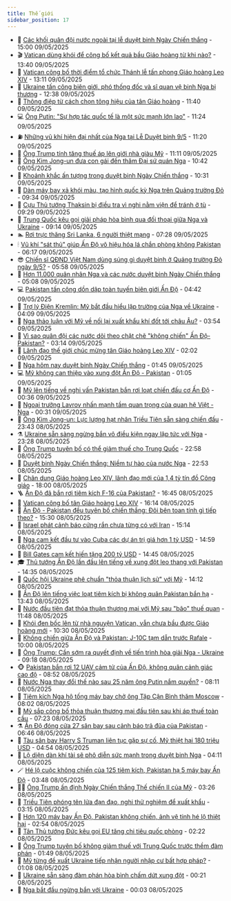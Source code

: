 ```yaml
---
title: Thế giới
sidebar_position: 17
---
```


<!-- dantri-the-gioi:START -->
- 🌋 [Các khối quân đội nước ngoài tại lễ duyệt binh Ngày Chiến thắng](https://dantri.com.vn/the-gioi/cac-khoi-quan-doi-nuoc-ngoai-tai-le-duyet-binh-ngay-chien-thang-20250509211353216.htm) - 15:00 09/05/2025
- 🎬 [Vatican dùng khói để công bố kết quả bầu Giáo hoàng từ khi nào?](https://dantri.com.vn/the-gioi/vatican-dung-khoi-de-cong-bo-ket-qua-bau-giao-hoang-tu-khi-nao-20250509195714192.htm) - 13:40 09/05/2025
- 🧰 [Vatican công bố thời điểm tổ chức Thánh lễ tấn phong Giáo hoàng Leo XIV](https://dantri.com.vn/the-gioi/vatican-cong-bo-thoi-diem-to-chuc-thanh-le-tan-phong-giao-hoang-leo-xiv-20250509195510880.htm) - 13:11 09/05/2025
- 🌋 [Ukraine tấn công biên giới, phó thống đốc và sĩ quan vệ binh Nga bị thương](https://dantri.com.vn/the-gioi/ukraine-tan-cong-bien-gioi-pho-thong-doc-va-si-quan-ve-binh-nga-bi-thuong-20250509193035716.htm) - 12:38 09/05/2025
- 🗽 [Thông điệp từ cách chọn tông hiệu của tân Giáo hoàng](https://dantri.com.vn/the-gioi/thong-diep-tu-cach-chon-tong-hieu-cua-tan-giao-hoang-20250509152900985.htm) - 11:40 09/05/2025
- 💻 [Ông Putin: &quot;Sự hợp tác quốc tế là một sức mạnh lớn lao&quot;](https://dantri.com.vn/the-gioi/ong-putin-su-hop-tac-quoc-te-la-mot-suc-manh-lon-lao-20250509172302841.htm) - 11:24 09/05/2025
- ⛽️ [Những vũ khí hiện đại nhất của Nga tại Lễ Duyệt binh 9/5](https://dantri.com.vn/the-gioi/nhung-vu-khi-hien-dai-nhat-cua-nga-tai-le-duyet-binh-95-20250509164442956.htm) - 11:20 09/05/2025
- 🤩 [Ông Trump tính tăng thuế áp lên giới nhà giàu Mỹ](https://dantri.com.vn/the-gioi/ong-trump-tinh-tang-thue-ap-len-gioi-nha-giau-my-20250509180639545.htm) - 11:11 09/05/2025
- 🧐 [Ông Kim Jong-un đưa con gái đến thăm Đại sứ quán Nga](https://dantri.com.vn/the-gioi/ong-kim-jong-un-dua-con-gai-den-tham-dai-su-quan-nga-20250509164822552.htm) - 10:42 09/05/2025
- 🎊 [Khoảnh khắc ấn tượng trong duyệt binh Ngày Chiến thắng](https://dantri.com.vn/the-gioi/khoanh-khac-an-tuong-trong-duyet-binh-ngay-chien-thang-20250509171545914.htm) - 10:31 09/05/2025
- 📝 [Dàn máy bay xả khói màu, tạo hình quốc kỳ Nga trên Quảng trường Đỏ](https://dantri.com.vn/the-gioi/dan-may-bay-xa-khoi-mau-tao-hinh-quoc-ky-nga-tren-quang-truong-do-20250509162614058.htm) - 09:34 09/05/2025
- 🤡 [Cựu Thủ tướng Thaksin bị điều tra vì nghi nằm viện để tránh ở tù](https://dantri.com.vn/the-gioi/cuu-thu-tuong-thaksin-bi-dieu-tra-vi-nghi-nam-vien-de-tranh-o-tu-20250509161516681.htm) - 09:29 09/05/2025
- 🥷 [Trung Quốc kêu gọi giải pháp hòa bình qua đối thoại giữa Nga và Ukraine](https://dantri.com.vn/the-gioi/trung-quoc-keu-goi-giai-phap-hoa-binh-qua-doi-thoai-giua-nga-va-ukraine-20250509154407147.htm) - 09:14 09/05/2025
- 🏊 [Rơi trực thăng Sri Lanka, 6 người thiệt mạng](https://dantri.com.vn/the-gioi/roi-truc-thang-sri-lanka-6-nguoi-thiet-mang-20250509142544102.htm) - 07:28 09/05/2025
- 🕯 [Vũ khí &quot;sát thủ&quot; giúp Ấn Độ vô hiệu hóa lá chắn phòng không Pakistan](https://dantri.com.vn/the-gioi/vu-khi-sat-thu-giup-an-do-vo-hieu-hoa-la-chan-phong-khong-pakistan-20250509113546431.htm) - 06:17 09/05/2025
- 😎 [Chiến sĩ QĐND Việt Nam dùng súng gì duyệt binh ở Quảng trường Đỏ ngày 9/5?](https://dantri.com.vn/the-gioi/chien-si-qdnd-viet-nam-dung-sung-gi-duyet-binh-o-quang-truong-do-ngay-95-20250509104337705.htm) - 05:58 09/05/2025
- 🌈 [Hơn 11.000 quân nhân Nga và các nước duyệt binh Ngày Chiến thắng](https://dantri.com.vn/the-gioi/hon-11000-quan-nhan-nga-va-cac-nuoc-duyet-binh-ngay-chien-thang-20250509091400187.htm) - 05:08 09/05/2025
- 💻 [Pakistan tấn công dồn dập toàn tuyến biên giới Ấn Độ](https://dantri.com.vn/the-gioi/pakistan-tan-cong-don-dap-toan-tuyen-bien-gioi-an-do-20250509114105874.htm) - 04:42 09/05/2025
- 🤖 [Trợ lý Điện Kremlin: Mỹ bắt đầu hiểu lập trường của Nga về Ukraine](https://dantri.com.vn/the-gioi/tro-ly-dien-kremlin-my-bat-dau-hieu-lap-truong-cua-nga-ve-ukraine-20250509104609950.htm) - 04:09 09/05/2025
- 🦏 [Nga thảo luận với Mỹ về nối lại xuất khẩu khí đốt tới châu Âu?](https://dantri.com.vn/the-gioi/nga-thao-luan-voi-my-ve-noi-lai-xuat-khau-khi-dot-toi-chau-au-20250509104202084.htm) - 03:54 09/05/2025
- 🌁 [Vì sao quân đội các nước dõi theo chặt chẽ &quot;không chiến&quot; Ấn Độ-Pakistan?](https://dantri.com.vn/the-gioi/vi-sao-quan-doi-cac-nuoc-doi-theo-chat-che-khong-chien-an-do-pakistan-20250509095319440.htm) - 03:14 09/05/2025
- 🐘 [Lãnh đạo thế giới chúc mừng tân Giáo hoàng Leo XIV](https://dantri.com.vn/the-gioi/lanh-dao-the-gioi-chuc-mung-tan-giao-hoang-leo-xiv-20250509085707240.htm) - 02:02 09/05/2025
- 🥷 [Nga hôm nay duyệt binh Ngày Chiến thắng](https://dantri.com.vn/the-gioi/nga-hom-nay-duyet-binh-ngay-chien-thang-20250509084054661.htm) - 01:45 09/05/2025
- 💻 [Mỹ không can thiệp vào xung đột Ấn Độ - Pakistan](https://dantri.com.vn/the-gioi/my-khong-can-thiep-vao-xung-dot-an-do-pakistan-20250509075046094.htm) - 01:05 09/05/2025
- 🎡 [Mỹ lên tiếng về nghi vấn Pakistan bắn rơi loạt chiến đấu cơ Ấn Độ](https://dantri.com.vn/the-gioi/my-len-tieng-ve-nghi-van-pakistan-ban-roi-loat-chien-dau-co-an-do-20250509073024522.htm) - 00:36 09/05/2025
- 🧰 [Ngoại trưởng Lavrov nhấn mạnh tầm quan trọng của quan hệ Việt - Nga](https://dantri.com.vn/the-gioi/ngoai-truong-lavrov-nhan-manh-tam-quan-trong-cua-quan-he-viet-nga-20250507175215271.htm) - 00:31 09/05/2025
- 🥸 [Ông Kim Jong-un: Lực lượng hạt nhân Triều Tiên sẵn sàng chiến đấu](https://dantri.com.vn/the-gioi/ong-kim-jong-un-luc-luong-hat-nhan-trieu-tien-san-sang-chien-dau-20250509062903022.htm) - 23:43 08/05/2025
- ⚗️ [Ukraine sẵn sàng ngừng bắn vô điều kiện ngay lập tức với Nga](https://dantri.com.vn/the-gioi/ukraine-san-sang-ngung-ban-vo-dieu-kien-ngay-lap-tuc-voi-nga-20250509061626513.htm) - 23:28 08/05/2025
- 🌮 [Ông Trump tuyên bố có thể giảm thuế cho Trung Quốc](https://dantri.com.vn/the-gioi/ong-trump-tuyen-bo-co-the-giam-thue-cho-trung-quoc-20250509055637543.htm) - 22:58 08/05/2025
- 🎃 [Duyệt binh Ngày Chiến thắng: Niềm tự hào của nước Nga](https://dantri.com.vn/the-gioi/duyet-binh-ngay-chien-thang-niem-tu-hao-cua-nuoc-nga-20250508171032160.htm) - 22:53 08/05/2025
- 💫 [Chân dung Giáo hoàng Leo XIV, lãnh đạo mới của 1,4 tỷ tín đồ Công giáo](https://dantri.com.vn/the-gioi/chan-dung-giao-hoang-leo-xiv-lanh-dao-moi-cua-14-ty-tin-do-cong-giao-20250509005436856.htm) - 18:00 08/05/2025
- 🪜 [Ấn Độ đã bắn rơi tiêm kích F-16 của Pakistan?](https://dantri.com.vn/the-gioi/an-do-da-ban-roi-tiem-kich-f-16-cua-pakistan-20250508233941363.htm) - 16:45 08/05/2025
- 🌋 [Vatican công bố tân Giáo hoàng Leo XIV](https://dantri.com.vn/the-gioi/vatican-cong-bo-tan-giao-hoang-leo-xiv-20250508231356629.htm) - 16:14 08/05/2025
- 🦏 [Ấn Độ - Pakistan đều tuyên bố chiến thắng: Đôi bên toan tính gì tiếp theo?](https://dantri.com.vn/the-gioi/an-do-pakistan-deu-tuyen-bo-chien-thang-doi-ben-toan-tinh-gi-tiep-theo-20250508163708323.htm) - 15:30 08/05/2025
- 👀 [Israel phát cảnh báo cứng rắn chưa từng có với Iran](https://dantri.com.vn/the-gioi/israel-phat-canh-bao-cung-ran-chua-tung-co-voi-iran-20250508215259134.htm) - 15:14 08/05/2025
- 🧰 [Nga cam kết đầu tư vào Cuba các dự án trị giá hơn 1 tỷ USD](https://dantri.com.vn/the-gioi/nga-cam-ket-dau-tu-vao-cuba-cac-du-an-tri-gia-hon-1-ty-usd-20250508213501592.htm) - 14:59 08/05/2025
- 🚀 [Bill Gates cam kết hiến tặng 200 tỷ USD](https://dantri.com.vn/the-gioi/bill-gates-cam-ket-hien-tang-200-ty-usd-20250508214006609.htm) - 14:45 08/05/2025
- 🎓 [Thủ tướng Ấn Độ lần đầu lên tiếng về xung đột leo thang với Pakistan](https://dantri.com.vn/the-gioi/thu-tuong-an-do-lan-dau-len-tieng-ve-xung-dot-leo-thang-voi-pakistan-20250508211903010.htm) - 14:35 08/05/2025
- 🥸 [Quốc hội Ukraine phê chuẩn &quot;thỏa thuận lịch sử&quot; với Mỹ](https://dantri.com.vn/the-gioi/quoc-hoi-ukraine-phe-chuan-thoa-thuan-lich-su-voi-my-20250508210138521.htm) - 14:12 08/05/2025
- 🦅 [Ấn Độ lên tiếng việc loạt tiêm kích bị không quân Pakistan bắn hạ](https://dantri.com.vn/the-gioi/an-do-len-tieng-viec-loat-tiem-kich-bi-khong-quan-pakistan-ban-ha-20250508202909621.htm) - 13:43 08/05/2025
- 🤭 [Nước đầu tiên đạt thỏa thuận thương mại với Mỹ sau &quot;bão&quot; thuế quan](https://dantri.com.vn/the-gioi/nuoc-dau-tien-dat-thoa-thuan-thuong-mai-voi-my-sau-bao-thue-quan-20250508184356693.htm) - 11:48 08/05/2025
- 🤖 [Khói đen bốc lên từ nhà nguyện Vatican, vẫn chưa bầu được Giáo hoàng mới](https://dantri.com.vn/the-gioi/khoi-den-boc-len-tu-nha-nguyen-vatican-van-chua-bau-duoc-giao-hoang-moi-20250508150851212.htm) - 10:30 08/05/2025
- 🐲 [Không chiến giữa Ấn Độ và Pakistan: J-10C tạm dẫn trước Rafale](https://dantri.com.vn/the-gioi/khong-chien-giua-an-do-va-pakistan-j-10c-tam-dan-truoc-rafale-20250508165419594.htm) - 10:00 08/05/2025
- 🫣 [Ông Trump: Cần sớm ra quyết định về tiến trình hòa giải Nga - Ukraine](https://dantri.com.vn/the-gioi/ong-trump-can-som-ra-quyet-dinh-ve-tien-trinh-hoa-giai-nga-ukraine-20250508160327455.htm) - 09:18 08/05/2025
- 🐵 [Pakistan bắn rơi 12 UAV cảm tử của Ấn Độ, không quân cảnh giác cao độ](https://dantri.com.vn/the-gioi/pakistan-ban-roi-12-uav-cam-tu-cua-an-do-khong-quan-canh-giac-cao-do-20250508154609038.htm) - 08:52 08/05/2025
- 🫶 [Nước Nga thay đổi thế nào sau 25 năm ông Putin nắm quyền?](https://dantri.com.vn/the-gioi/nuoc-nga-thay-doi-the-nao-sau-25-nam-ong-putin-nam-quyen-20250508145515661.htm) - 08:11 08/05/2025
- 💃 [Tiêm kích Nga hộ tống máy bay chở ông Tập Cận Bình thăm Moscow](https://dantri.com.vn/the-gioi/tiem-kich-nga-ho-tong-may-bay-cho-ong-tap-can-binh-tham-moscow-20250508145636298.htm) - 08:02 08/05/2025
- 💫 [Mỹ sắp công bố thỏa thuận thương mại đầu tiên sau khi áp thuế toàn cầu](https://dantri.com.vn/the-gioi/my-sap-cong-bo-thoa-thuan-thuong-mai-dau-tien-sau-khi-ap-thue-toan-cau-20250508142026660.htm) - 07:23 08/05/2025
- ⚗️ [Ấn Độ đóng cửa 27 sân bay sau cảnh báo trả đũa của Pakistan](https://dantri.com.vn/the-gioi/an-do-dong-cua-27-san-bay-sau-canh-bao-tra-dua-cua-pakistan-20250508134309484.htm) - 06:46 08/05/2025
- 🥷 [Tàu sân bay Harry S Truman liên tục gặp sự cố, Mỹ thiệt hại 180 triệu USD](https://dantri.com.vn/the-gioi/tau-san-bay-harry-s-truman-lien-tuc-gap-su-co-my-thiet-hai-180-trieu-usd-20250508113306260.htm) - 04:54 08/05/2025
- 🥸 [Lộ diện dàn khí tài sẽ phô diễn sức mạnh trong duyệt binh Nga](https://dantri.com.vn/the-gioi/lo-dien-dan-khi-tai-se-pho-dien-suc-manh-trong-duyet-binh-nga-20250508110748814.htm) - 04:11 08/05/2025
- 🪄 [Hé lộ cuộc không chiến của 125 tiêm kích, Pakistan hạ 5 máy bay Ấn Độ](https://dantri.com.vn/the-gioi/he-lo-cuoc-khong-chien-cua-125-tiem-kich-pakistan-ha-5-may-bay-an-do-20250508102544470.htm) - 03:48 08/05/2025
- 🧑‍💻 [Ông Trump ấn định Ngày Chiến thắng Thế chiến II của Mỹ](https://dantri.com.vn/the-gioi/ong-trump-an-dinh-ngay-chien-thang-the-chien-ii-cua-my-20250508102022290.htm) - 03:26 08/05/2025
- 🤭 [Triều Tiên phóng tên lửa đạn đạo, nghi thử nghiệm để xuất khẩu](https://dantri.com.vn/the-gioi/trieu-tien-phong-ten-lua-dan-dao-nghi-thu-nghiem-de-xuat-khau-20250508101414396.htm) - 03:15 08/05/2025
- 🗽 [Hơn 120 máy bay Ấn Độ, Pakistan không chiến, ảnh vệ tinh hé lộ thiệt hại](https://dantri.com.vn/the-gioi/hon-120-may-bay-an-do-pakistan-khong-chien-anh-ve-tinh-he-lo-thiet-hai-20250508095018016.htm) - 02:54 08/05/2025
- 🤖 [Tân Thủ tướng Đức kêu gọi EU tăng chi tiêu quốc phòng](https://dantri.com.vn/the-gioi/tan-thu-tuong-duc-keu-goi-eu-tang-chi-tieu-quoc-phong-20250508092219996.htm) - 02:22 08/05/2025
- 🌈 [Ông Trump tuyên bố không giảm thuế với Trung Quốc trước thềm đàm phán](https://dantri.com.vn/the-gioi/ong-trump-tuyen-bo-khong-giam-thue-voi-trung-quoc-truoc-them-dam-phan-20250508084040172.htm) - 01:49 08/05/2025
- 🤩 [Mỹ từng đề xuất Ukraine tiếp nhận người nhập cư bất hợp pháp?](https://dantri.com.vn/the-gioi/my-tung-de-xuat-ukraine-tiep-nhan-nguoi-nhap-cu-bat-hop-phap-20250508075617387.htm) - 01:08 08/05/2025
- 🤗 [Ukraine sẵn sàng đàm phán hòa bình chấm dứt xung đột](https://dantri.com.vn/the-gioi/ukraine-san-sang-dam-phan-hoa-binh-cham-dut-xung-dot-20250508070617244.htm) - 00:21 08/05/2025
- 🙉 [Nga bắt đầu ngừng bắn với Ukraine](https://dantri.com.vn/the-gioi/nga-bat-dau-ngung-ban-voi-ukraine-20250508065700005.htm) - 00:03 08/05/2025<!-- dantri-the-gioi:END -->

